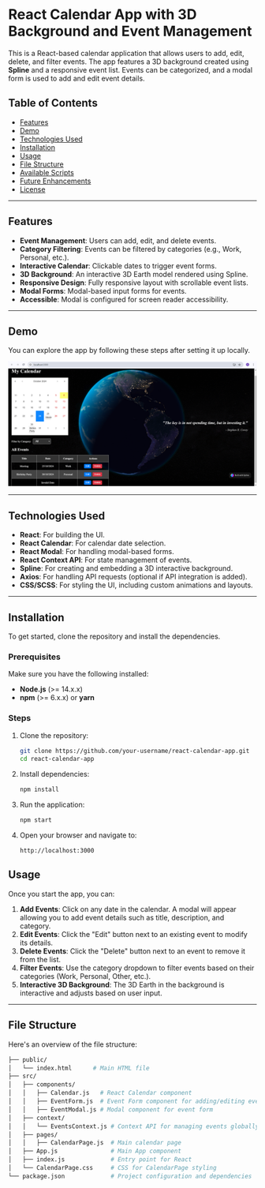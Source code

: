 # React Calendar App with 3D Background and Event Management

This is a React-based calendar application that allows users to add, edit, delete, and filter events. The app features a 3D background created using **Spline** and a responsive event list. Events can be categorized, and a modal form is used to add and edit event details. 

## Table of Contents

- [Features](#features)
- [Demo](#demo)
- [Technologies Used](#technologies-used)
- [Installation](#installation)
- [Usage](#usage)
- [File Structure](#file-structure)
- [Available Scripts](#available-scripts)
- [Future Enhancements](#future-enhancements)
- [License](#license)

---

## Features

- **Event Management**: Users can add, edit, and delete events.
- **Category Filtering**: Events can be filtered by categories (e.g., Work, Personal, etc.).
- **Interactive Calendar**: Clickable dates to trigger event forms.
- **3D Background**: An interactive 3D Earth model rendered using Spline.
- **Responsive Design**: Fully responsive layout with scrollable event lists.
- **Modal Forms**: Modal-based input forms for events.
- **Accessible**: Modal is configured for screen reader accessibility.

---

## Demo

You can explore the app by following these steps after setting it up locally.

![App Screenshot](./image.png)

---

## Technologies Used

- **React**: For building the UI.
- **React Calendar**: For calendar date selection.
- **React Modal**: For handling modal-based forms.
- **React Context API**: For state management of events.
- **Spline**: For creating and embedding a 3D interactive background.
- **Axios**: For handling API requests (optional if API integration is added).
- **CSS/SCSS**: For styling the UI, including custom animations and layouts.

---

## Installation

To get started, clone the repository and install the dependencies.

### Prerequisites

Make sure you have the following installed:
- **Node.js** (>= 14.x.x)
- **npm** (>= 6.x.x) or **yarn**

### Steps

1. Clone the repository:
    ```bash
    git clone https://github.com/your-username/react-calendar-app.git
    cd react-calendar-app
    ```

2. Install dependencies:
    ```bash
    npm install
    ```

3. Run the application:
    ```bash
    npm start
    ```

4. Open your browser and navigate to:
    ```
    http://localhost:3000
    ```


## Usage

Once you start the app, you can:

1. **Add Events**: Click on any date in the calendar. A modal will appear allowing you to add event details such as title, description, and category.
2. **Edit Events**: Click the "Edit" button next to an existing event to modify its details.
3. **Delete Events**: Click the "Delete" button next to an event to remove it from the list.
4. **Filter Events**: Use the category dropdown to filter events based on their categories (Work, Personal, Other, etc.).
5. **Interactive 3D Background**: The 3D Earth in the background is interactive and adjusts based on user input.

---

## File Structure

Here's an overview of the file structure:

```bash
├── public/
│   └── index.html      # Main HTML file
├── src/
│   ├── components/
│   │   ├── Calendar.js   # React Calendar component
│   │   ├── EventForm.js  # Event Form component for adding/editing events
│   │   ├── EventModal.js # Modal component for event form
│   ├── context/
│   │   └── EventsContext.js # Context API for managing events globally
│   ├── pages/
│   │   ├── CalendarPage.js  # Main calendar page
│   ├── App.js               # Main App component
│   ├── index.js             # Entry point for React
│   └── CalendarPage.css     # CSS for CalendarPage styling
└── package.json             # Project configuration and dependencies
